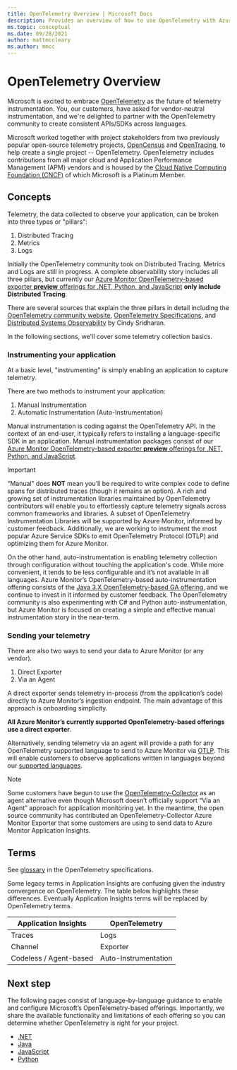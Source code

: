 ```yaml
---
title: OpenTelemetry Overview | Microsoft Docs
description: Provides an overview of how to use OpenTelemetry with Azure Monitor
ms.topic: conceptual
ms.date: 09/28/2021
author: mattmccleary
ms.author: mmcc
---
```


# OpenTelemetry Overview

Microsoft is excited to embrace [OpenTelemetry](https://opentelemetry.io/) as the future of telemetry instrumentation. You, our customers, have asked for vendor-neutral instrumentation, and we're delighted to partner with the OpenTelemetry community to create consistent APIs/SDKs across languages.

Microsoft worked together with project stakeholders from two previously popular open-source telemetry projects, [OpenCensus](https://opencensus.io/) and [OpenTracing](https://opentracing.io/), to help create a single project -- OpenTelemetry. OpenTelemetry includes contributions from all major cloud and Application Performance Management (APM) vendors and is housed by the [Cloud Native Computing Foundation (CNCF)](https://www.cncf.io/) of which Microsoft is a Platinum Member.

## Concepts

Telemetry, the data collected to observe your application, can be broken into three types or "pillars":
1.	Distributed Tracing
2.	Metrics
3.	Logs

Initially the OpenTelemetry community took on Distributed Tracing. Metrics and Logs are still in progress. A complete observability story includes all three pillars, but currently our [Azure Monitor OpenTelemetry-based exporter **preview** offerings for .NET, Python, and JavaScript](opentelemetry-enable.md) **only include Distributed Tracing**.

There are several sources that explain the three pillars in detail including the [OpenTelemetry community website](https://opentelemetry.io/docs/concepts/data-sources/), [OpenTelemetry Specifications](https://github.com/open-telemetry/opentelemetry-specification/blob/main/specification/overview.md), and [Distributed Systems Observability](https://www.oreilly.com/library/view/distributed-systems-observability/9781492033431/ch04.html) by Cindy Sridharan.

In the following sections, we'll cover some telemetry collection basics.

### Instrumenting your application

At a basic level, "instrumenting” is simply enabling an application to capture telemetry.

There are two methods to instrument your application:
1.	Manual Instrumentation
2.	Automatic Instrumentation (Auto-Instrumentation)

Manual instrumentation is coding against the OpenTelemetry API. In the context of an end-user, it typically refers to installing a language-specific SDK in an application. Manual instrumentation packages consist of our [Azure Monitor OpenTelemetry-based exporter **preview** offerings for .NET, Python, and JavaScript](opentelemetry-enable.md).

> [!IMPORTANT]
> “Manual” does **NOT** mean you’ll be required to write complex code to define spans for distributed traces (though it remains an option). A rich and growing set of instrumentation libraries maintained by OpenTelemetry contributors will enable you to effortlessly capture telemetry signals across common frameworks and libraries. A subset of OpenTelemetry Instrumentation Libraries will be supported by Azure Monitor, informed by customer feedback. Additionally, we are working to instrument the most popular Azure Service SDKs to emit OpenTelemetry Protocol (OTLP) and optimizing them for Azure Monitor.

On the other hand, auto-instrumentation is enabling telemetry collection through configuration without touching the application's code. While more convenient, it tends to be less configurable and it’s not available in all languages. Azure Monitor’s OpenTelemetry-based auto-instrumentation offering consists of the [Java 3.X OpenTelemetry-based GA offering](java-in-process-agent.md), and we continue to invest in it informed by customer feedback. The OpenTelemetry community is also experimenting with C# and Python auto-instrumentation, but Azure Monitor is focused on creating a simple and effective manual instrumentation story in the near-term.

### Sending your telemetry

There are also two ways to send your data to Azure Monitor (or any vendor).
1. Direct Exporter
2. Via an Agent

A direct exporter sends telemetry in-process (from the application’s code) directly to Azure Monitor’s ingestion endpoint. The main advantage of this approach is onboarding simplicity.

**All Azure Monitor’s currently supported OpenTelemetry-based offerings use a direct exporter**. 

Alternatively, sending telemetry via an agent will provide a path for any OpenTelemetry supported language to send to Azure Monitor via [OTLP](https://github.com/open-telemetry/opentelemetry-specification/blob/main/specification/protocol/README.md). This will enable customers to observe applications written in languages beyond our [supported languages](platforms.md). 

> [!NOTE]
> Some customers have begun to use the [OpenTelemetry-Collector](https://github.com/open-telemetry/opentelemetry-collector/blob/main/docs/design.md) as an agent alternative even though Microsoft doesn’t officially support “Via an Agent” approach for application monitoring yet. In the meantime, the open source community has contributed an OpenTelemetry-Collector Azure Monitor Exporter that some customers are using to send data to Azure Monitor Application Insights.

## Terms

See [glossary](https://github.com/open-telemetry/opentelemetry-specification/blob/main/specification/glossary.md) in the OpenTelemetry specifications.

Some legacy terms in Application Insights are confusing given the industry convergence on OpenTelemetry. The table below highlights these differences. Eventually Application Insights terms will be replaced by OpenTelemetry terms.

Application Insights | OpenTelemetry
------ | ------
Traces   | Logs
Channel   | Exporter  
Codeless / Agent-based   | Auto-Instrumentation

## Next step

The following pages consist of language-by-language guidance to enable and configure Microsoft’s OpenTelemetry-based offerings. Importantly, we share the available functionality and limitations of each offering so you can determine whether OpenTelemetry is right for your project.
- [.NET](opentelemetry-enable.md) 
- [Java](java-in-process-agent.md)
- [JavaScript](opentelemetry-enable.md)
- [Python](opentelemetry-enable.md)
